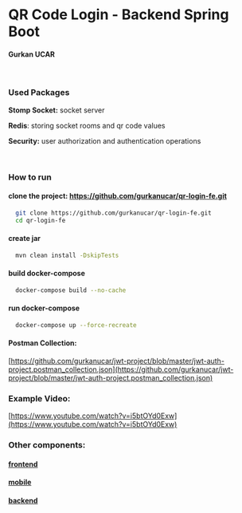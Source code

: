 # QR Code Login - Backend Spring Boot

#### Gurkan UCAR

&nbsp;



### Used Packages

**Stomp Socket:** socket server

**Redis**: storing socket rooms and qr code values

**Security:** user authorization and authentication operations

&nbsp;

### How to run

#### clone the project: https://github.com/gurkanucar/qr-login-fe.git

```bash
  git clone https://github.com/gurkanucar/qr-login-fe.git
  cd qr-login-fe
```

#### create jar

```bash
  mvn clean install -DskipTests
```

#### build docker-compose

```bash
  docker-compose build --no-cache
```

#### run docker-compose

```bash
  docker-compose up --force-recreate
```

#### Postman Collection:

[https://github.com/gurkanucar/jwt-project/blob/master/jwt-auth-project.postman_collection.json](https://github.com/gurkanucar/jwt-project/blob/master/jwt-auth-project.postman_collection.json)


### Example Video:

[https://www.youtube.com/watch?v=i5btOYd0Exw](https://www.youtube.com/watch?v=i5btOYd0Exw)

### Other components:

#### [frontend](https://github.com/gurkanucar/qr-login-fe)
#### [mobile](https://github.com/gurkanucar/qr-login-mobile)
#### [backend](https://github.com/gurkanucar/jwt-project)


